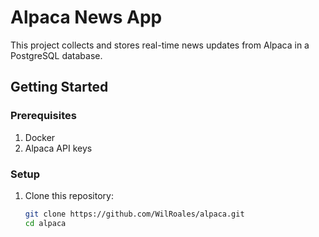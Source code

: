 # Alpaca News App

This project collects and stores real-time news updates from Alpaca in a PostgreSQL database.

## Getting Started

### Prerequisites

1. Docker
2. Alpaca API keys

### Setup

1. Clone this repository:
   ```bash
   git clone https://github.com/WilRoales/alpaca.git
   cd alpaca

